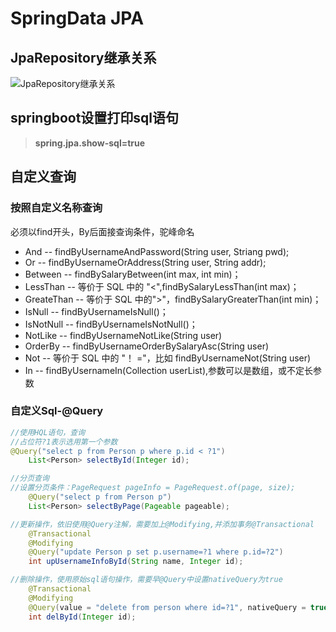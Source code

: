 # SpringData JPA

## JpaRepository继承关系

![JpaRepository继承关系](D:\0_LeargingSummary\SpringBoot\images\JpaRepository继承关系.png)



## springboot设置打印sql语句

> **spring.jpa.show-sql=true**

## 自定义查询

### 按照自定义名称查询

必须以find开头，By后面接查询条件，驼峰命名

+ And -- findByUsernameAndPassword(String user, Striang pwd);
+ Or -- findByUsernameOrAddress(String user, String addr);
+ Between -- findBySalaryBetween(int max, int min)；
+ LessThan -- 等价于 SQL 中的 "<",findBySalaryLessThan(int max)；
+ GreateThan -- 等价于 SQL 中的">"，findBySalaryGreaterThan(int min)；
+ IsNull -- findByUsernameIsNull()；
+ IsNotNull -- findByUsernameIsNotNull()；
+ NotLike  -- findByUsernameNotLike(String user)
+ OrderBy  -- findByUsernameOrderBySalaryAsc(String user)
+ Not -- 等价于 SQL 中的 "！ ="，比如 findByUsernameNot(String user)
+ In -- findByUsernameIn(Collection<String> userList),参数可以是数组，或不定长参数



### 自定义Sql-@Query

```java
//使用HQL语句，查询
//占位符?1表示选用第一个参数
@Query("select p from Person p where p.id < ?1")
	List<Person> selectById(Integer id);

//分页查询
//设置分页条件：PageRequest pageInfo = PageRequest.of(page, size);
	@Query("select p from Person p")
	List<Person> selectByPage(Pageable pageable);

//更新操作，依旧使用@Query注解，需要加上@Modifying,并添加事务@Transactional
	@Transactional
	@Modifying
	@Query("update Person p set p.username=?1 where p.id=?2")
	int upUsernameInfoById(String name, Integer id);

//删除操作，使用原始sql语句操作，需要早@Query中设置nativeQuery为true
	@Transactional
	@Modifying
	@Query(value = "delete from person where id=?1", nativeQuery = true)
	int delById(Integer id);
```





